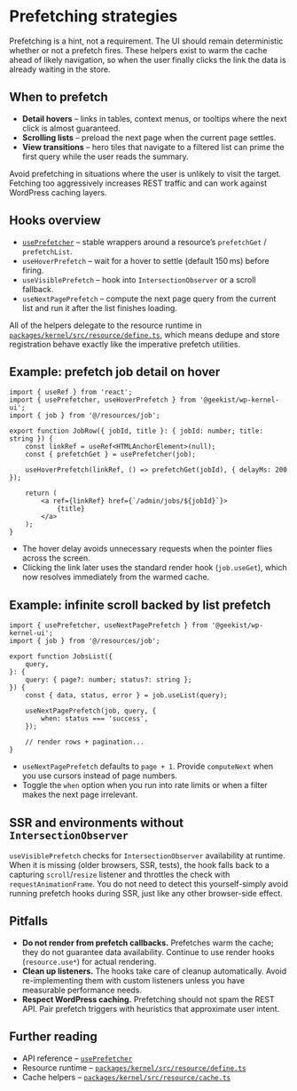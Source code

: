 # Prefetching strategies

Prefetching is a hint, not a requirement. The UI should remain deterministic
whether or not a prefetch fires. These helpers exist to warm the cache ahead of
likely navigation, so when the user finally clicks the link the data is already
waiting in the store.

## When to prefetch

- **Detail hovers** – links in tables, context menus, or tooltips where the next
  click is almost guaranteed.
- **Scrolling lists** – preload the next page when the current page settles.
- **View transitions** – hero tiles that navigate to a filtered list can prime
  the first query while the user reads the summary.

Avoid prefetching in situations where the user is unlikely to visit the target.
Fetching too aggressively increases REST traffic and can work against WordPress
caching layers.

## Hooks overview

- [`usePrefetcher`](/api/usePrefetcher) – stable wrappers around a resource’s
  `prefetchGet` / `prefetchList`.
- `useHoverPrefetch` – wait for a hover to settle (default 150 ms) before firing.
- `useVisiblePrefetch` – hook into `IntersectionObserver` or a scroll fallback.
- `useNextPagePrefetch` – compute the next page query from the current list and
  run it after the list finishes loading.

All of the helpers delegate to the resource runtime in
[`packages/kernel/src/resource/define.ts`](../packages/kernel/src/resource/define.ts),
which means dedupe and store registration behave exactly like the imperative
prefetch utilities.

## Example: prefetch job detail on hover

```tsx
import { useRef } from 'react';
import { usePrefetcher, useHoverPrefetch } from '@geekist/wp-kernel-ui';
import { job } from '@/resources/job';

export function JobRow({ jobId, title }: { jobId: number; title: string }) {
	const linkRef = useRef<HTMLAnchorElement>(null);
	const { prefetchGet } = usePrefetcher(job);

	useHoverPrefetch(linkRef, () => prefetchGet(jobId), { delayMs: 200 });

	return (
		<a ref={linkRef} href={`/admin/jobs/${jobId}`}>
			{title}
		</a>
	);
}
```

- The hover delay avoids unnecessary requests when the pointer flies across the
  screen.
- Clicking the link later uses the standard render hook (`job.useGet`), which now
  resolves immediately from the warmed cache.

## Example: infinite scroll backed by list prefetch

```tsx
import { usePrefetcher, useNextPagePrefetch } from '@geekist/wp-kernel-ui';
import { job } from '@/resources/job';

export function JobsList({
	query,
}: {
	query: { page?: number; status?: string };
}) {
	const { data, status, error } = job.useList(query);

	useNextPagePrefetch(job, query, {
		when: status === 'success',
	});

	// render rows + pagination...
}
```

- `useNextPagePrefetch` defaults to `page + 1`. Provide `computeNext` when you
  use cursors instead of page numbers.
- Toggle the `when` option when you run into rate limits or when a filter makes
  the next page irrelevant.

## SSR and environments without `IntersectionObserver`

`useVisiblePrefetch` checks for `IntersectionObserver` availability at runtime.
When it is missing (older browsers, SSR, tests), the hook falls back to a
capturing `scroll`/`resize` listener and throttles the check with
`requestAnimationFrame`. You do not need to detect this yourself-simply avoid
running prefetch hooks during SSR, just like any other browser-side effect.

## Pitfalls

- **Do not render from prefetch callbacks.** Prefetches warm the cache; they do
  not guarantee data availability. Continue to use render hooks (`resource.use*`)
  for actual rendering.
- **Clean up listeners.** The hooks take care of cleanup automatically. Avoid
  re-implementing them with custom listeners unless you have measurable
  performance needs.
- **Respect WordPress caching.** Prefetching should not spam the REST API. Pair
  prefetch triggers with heuristics that approximate user intent.

## Further reading

- API reference – [`usePrefetcher`](/api/usePrefetcher)
- Resource runtime – [`packages/kernel/src/resource/define.ts`](../packages/kernel/src/resource/define.ts)
- Cache helpers – [`packages/kernel/src/resource/cache.ts`](../packages/kernel/src/resource/cache.ts)
